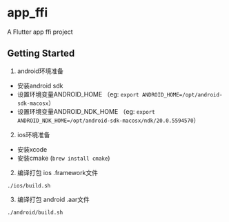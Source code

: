 # app_ffi

A Flutter app ffi project

## Getting Started

1. android环境准备

- 安装android sdk
- 设置环境变量ANDROID_HOME （eg: `export ANDROID_HOME=/opt/android-sdk-macosx`）
- 设置环境变量ANDROID_NDK_HOME （eg: `export ANDROID_NDK_HOME=/opt/android-sdk-macosx/ndk/20.0.5594570`）

2. ios环境准备

- 安装xcode
- 安装cmake (`brew install cmake`)

2. 编译打包 ios .framework文件

```
./ios/build.sh
```

3. 编译打包 android .aar文件 

```
./android/build.sh
```
